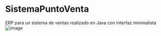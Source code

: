 # SistemaPuntoVenta
ERP para un sistema de ventas realizado en Java con interfaz minimalista
![image](https://github.com/rodmat95/SistemaPuntoVenta/assets/124494629/e7e0756c-37c2-4bd2-b899-aac44198a641)
